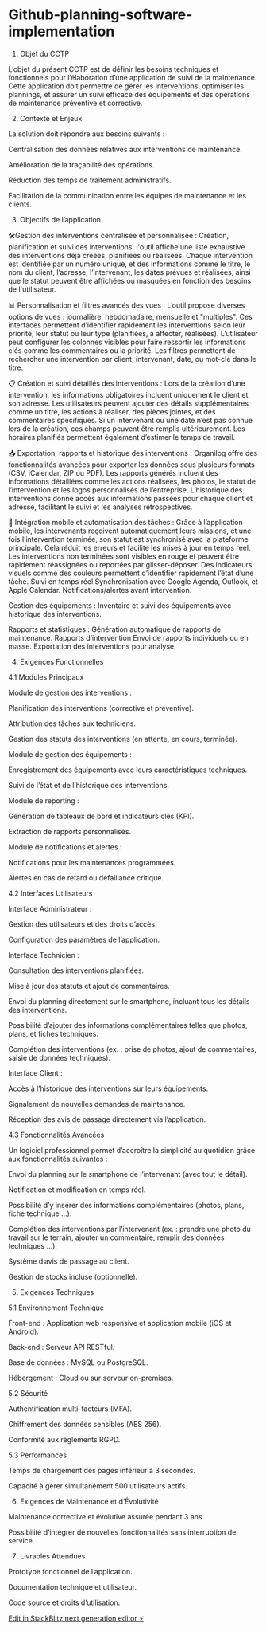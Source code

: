 # Github-planning-software-implementation

1. Objet du CCTP

L’objet du présent CCTP est de définir les besoins techniques et fonctionnels pour l’élaboration d’une application de suivi de la maintenance. Cette application doit permettre de gérer les interventions, optimiser les plannings, et assurer un suivi efficace des équipements et des opérations de maintenance préventive et corrective.

2. Contexte et Enjeux

La solution doit répondre aux besoins suivants :

Centralisation des données relatives aux interventions de maintenance.

Amélioration de la traçabilité des opérations.

Réduction des temps de traitement administratifs.

Facilitation de la communication entre les équipes de maintenance et les clients.

3. Objectifs de l’application

🛠️Gestion des interventions centralisée et personnalisée : Création, planification et suivi des interventions. l'outil affiche une liste exhaustive des interventions déjà créées, planifiées ou réalisées. Chaque intervention est identifiée par un numéro unique, et des informations comme le titre, le nom du client, l’adresse, l’intervenant, les dates prévues et réalisées, ainsi que le statut peuvent être affichées ou masquées en fonction des besoins de l'utilisateur.

📊 Personnalisation et filtres avancés des vues :
L’outil propose diverses options de vues : journalière, hebdomadaire, mensuelle et "multiples". Ces interfaces permettent d’identifier rapidement les interventions selon leur priorité, leur statut ou leur type (planifiées, à affecter, réalisées). L’utilisateur peut configurer les colonnes visibles pour faire ressortir les informations clés comme les commentaires ou la priorité. Les filtres permettent de rechercher une intervention par client, intervenant, date, ou mot-clé dans le titre.

📋 Création et suivi détaillés des interventions :
Lors de la création d’une intervention, les informations obligatoires incluent uniquement le client et son adresse. Les utilisateurs peuvent ajouter des détails supplémentaires comme un titre, les actions à réaliser, des pièces jointes, et des commentaires spécifiques. Si un intervenant ou une date n’est pas connue lors de la création, ces champs peuvent être remplis ultérieurement. Les horaires planifiés permettent également d’estimer le temps de travail.

📥 Exportation, rapports et historique des interventions :
Organilog offre des fonctionnalités avancées pour exporter les données sous plusieurs formats (CSV, iCalendar, ZIP ou PDF). Les rapports générés incluent des informations détaillées comme les actions réalisées, les photos, le statut de l’intervention et les logos personnalisés de l’entreprise. L’historique des interventions donne accès aux informations passées pour chaque client et adresse, facilitant le suivi et les analyses rétrospectives.

📱 Intégration mobile et automatisation des tâches :
Grâce à l’application mobile, les intervenants reçoivent automatiquement leurs missions, et une fois l’intervention terminée, son statut est synchronisé avec la plateforme principale. Cela réduit les erreurs et facilite les mises à jour en temps réel. Les interventions non terminées sont visibles en rouge et peuvent être rapidement réassignées ou reportées par glisser-déposer. Des indicateurs visuels comme des couleurs permettent d’identifier rapidement l’état d’une tâche.
Suivi en temps réel
Synchronisation avec Google Agenda, Outlook, et Apple Calendar.
Notifications/alertes avant intervention.

Gestion des équipements : Inventaire et suivi des équipements avec historique des interventions.

Rapports et statistiques : Génération automatique de rapports de maintenance.
Rapports d’intervention
Envoi de rapports individuels ou en masse.
Exportation des interventions pour analyse.

4. Exigences Fonctionnelles

4.1 Modules Principaux

Module de gestion des interventions :

Planification des interventions (corrective et préventive).

Attribution des tâches aux techniciens.

Gestion des statuts des interventions (en attente, en cours, terminée).

Module de gestion des équipements :

Enregistrement des équipements avec leurs caractéristiques techniques.

Suivi de l’état et de l’historique des interventions.

Module de reporting :

Génération de tableaux de bord et indicateurs clés (KPI).

Extraction de rapports personnalisés.

Module de notifications et alertes :

Notifications pour les maintenances programmées.

Alertes en cas de retard ou défaillance critique.

4.2 Interfaces Utilisateurs

Interface Administrateur :

Gestion des utilisateurs et des droits d’accès.

Configuration des paramètres de l’application.

Interface Technicien :

Consultation des interventions planifiées.

Mise à jour des statuts et ajout de commentaires.

Envoi du planning directement sur le smartphone, incluant tous les détails des interventions.

Possibilité d’ajouter des informations complémentaires telles que photos, plans, et fiches techniques.

Complétion des interventions (ex. : prise de photos, ajout de commentaires, saisie de données techniques).

Interface Client :

Accès à l’historique des interventions sur leurs équipements.

Signalement de nouvelles demandes de maintenance.

Réception des avis de passage directement via l’application.

4.3 Fonctionnalités Avancées

Un logiciel professionnel permet d’accroître la simplicité au quotidien grâce aux fonctionnalités suivantes :

Envoi du planning sur le smartphone de l’intervenant (avec tout le détail).

Notification et modification en temps réel.

Possibilité d’y insérer des informations complémentaires (photos, plans, fiche technique ...).

Complétion des interventions par l’intervenant (ex. : prendre une photo du travail sur le terrain, ajouter un commentaire, remplir des données techniques ...).

Système d’avis de passage au client.

Gestion de stocks incluse (optionnelle).

5. Exigences Techniques

5.1 Environnement Technique

Front-end : Application web responsive et application mobile (iOS et Android).

Back-end : Serveur API RESTful.

Base de données : MySQL ou PostgreSQL.

Hébergement : Cloud ou sur serveur on-premises.

5.2 Sécurité

Authentification multi-facteurs (MFA).

Chiffrement des données sensibles (AES 256).

Conformité aux règlements RGPD.

5.3 Performances

Temps de chargement des pages inférieur à 3 secondes.

Capacité à gérer simultanément 500 utilisateurs actifs.

6. Exigences de Maintenance et d’Évolutivité

Maintenance corrective et évolutive assurée pendant 3 ans.

Possibilité d’intégrer de nouvelles fonctionnalités sans interruption de service.

7. Livrables Attendues

Prototype fonctionnel de l’application.

Documentation technique et utilisateur.

Code source et droits d’utilisation.

[Edit in StackBlitz next generation editor ⚡️](https://stackblitz.com/~/github.com/Jplape/Github-planning-software-implementation)